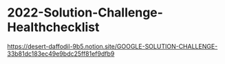 # 2022-Solution-Challenge-Healthchecklist
https://desert-daffodil-9b5.notion.site/GOOGLE-SOLUTION-CHALLENGE-33b81dc183ec49e9bdc25ff81ef9dfb9
